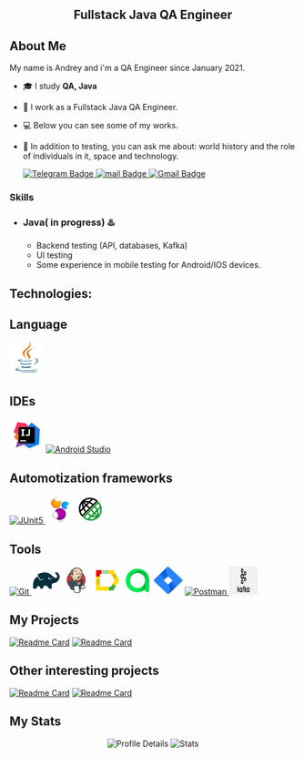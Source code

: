 <h2 align="center">Fullstack Java QA Engineer </h2>

## About Me
My name is Andrey and i'm a QA Engineer since January 2021. 
- 🎓 I study **QA, Java**
- 💼 I work as a Fullstack Java QA Engineer.
- 💻 Below you can see some of my works.
- 💬 In addition to testing, you can ask me about: world history and the role of individuals in it, space and technology.

  <a href="https://t.me/foqbgy">
    <img src="https://img.shields.io/badge/Telegram-blue?style=for-the-badge&logo=telegram&logoColor=white" alt="Telegram Badge"/>
  </a>

  <a href="mailto:zizkun.av@list.ru">
    <img src="https://img.shields.io/badge/@mail.ru-blue?style=for-the-badge&logo=mail&logoColor=white" alt="mail Badge"/>
  </a>

  <a href="https://www.linkedin.com/in/андрей-жижкун-16b44a224/?locale=en_US">
    <img src="https://img.shields.io/badge/LinkedIn-blue?style=for-the-badge&logo=mail&logoColor=white" alt="Gmail Badge"/>
  </a>

### Skills
- ### Java( in progress) :hotsprings: 
    - Backend testing (API, databases, Kafka)
    - UI testing
    - Some experience in mobile testing for Android/IOS devices.
  

## Technologies:

## Language
<a href="https://www.java.com/"><img src="images/logo/Java.svg" width="60" height="60"  alt="Java"/></a>

## IDEs
<a href="https://www.jetbrains.com/idea/"><img src="images/logo/Idea.svg" width="60" height="60"  alt="IDEA"/></a>
<a href="https://developer.android.com/studio"> <img src="https://cdn.jsdelivr.net/gh/devicons/devicon@latest/icons/androidstudio/androidstudio-original.svg" title="Android Studio" alt="Android Studio" width="50" height="50"/> </a> 

## Automotization frameworks
<a href="https://junit.org/junit5"> <img src="https://cdn.jsdelivr.net/gh/devicons/devicon@latest/icons/junit/junit-original.svg" title="JUnit5" alt="JUnit5" width="40" height="40"/> </a>
<a href="https://selenide.org"><img src="images/logo/Selenide.svg" title="Selenide" alt="Selenide" width="50" height="50"/></a>
<a href="https://rest-assured.io"><img src="images/logo/RestAssured.svg" title="RestAssured" alt="REST Assured" width="50" height="50"/></a>

## Tools
<a href="https://git-scm.com/"> <img src="https://cdn.jsdelivr.net/gh/devicons/devicon@latest/icons/git/git-original.svg" title="Git" alt="Git" width="50" height="50"/> </a> 
<a href="https://gradle.org"><img src="images/logo/Gradle.svg" title="Gradle" alt="Gradle" width="50" height="50"/></a>
<a href="https://www.jenkins.io"><img src="images/logo/Jenkins.svg" title="Jenkins" alt="Jenkins" width="50" height="50"/></a>
<a href="https://qameta.io/allure-report"><img src="images/logo/Allure.svg" title="Allure" alt="Allure Report" width="50" height="50"/></a>
<a href="https://qameta.io"><img src="images/logo/Allure_TO.svg" title="Allure Testops" alt="Allure_TO" width="50" height="50"/></a>
<a href="https://www.atlassian.com/software/jira"><img src="images/logo/Jira.svg" title="Jira" alt="Jira" width="50" height="50"/></a>
<a href="https://www.postman.com/"> <img src="https://cdn.jsdelivr.net/gh/devicons/devicon@latest/icons/postman/postman-original.svg" title="Postman" alt="Postman" width="50" height="50"/> </a>
<a href="https://kafka.apache.org/"><img src="images/logo/kafka.webp" title="Apache Kafka" alt="kafka" width="50" height="50"/></a>
<p align="left">


## My Projects

[![Readme Card](https://github-readme-stats.vercel.app/api/pin/?username=ZhizhkunAV&repo=axe_test_work&theme=blueberry)](https://github.com/ZhizhkunAV/axe_test_work)
[![Readme Card](https://github-readme-stats.vercel.app/api/pin/?username=ZhizhkunAV&repo=rest_api&theme=blueberry)](https://github.com/ZhizhkunAV/rest_api)

## Other interesting projects
[![Readme Card](https://github-readme-stats.vercel.app/api/pin/?username=ZhizhkunAV&repo=demoqa-ui-api&theme=blueberry)](https://github.com/ZhizhkunAV/demoqa-ui-api)
[![Readme Card](https://github-readme-stats.vercel.app/api/pin/?username=ZhizhkunAV&repo=mobile-browserstack&theme=blueberry)](https://github.com/ZhizhkunAV/mobile-browserstack)


## My Stats
<p align="center">
  <img src="https://github-profile-summary-cards.vercel.app/api/cards/profile-details?username=ZhizhkunAV&theme=tokyonight" alt="Profile Details">
  <img src="https://github-profile-summary-cards.vercel.app/api/cards/stats?username=ZhizhkunAV&theme=tokyonight" alt="Stats">
</p>
